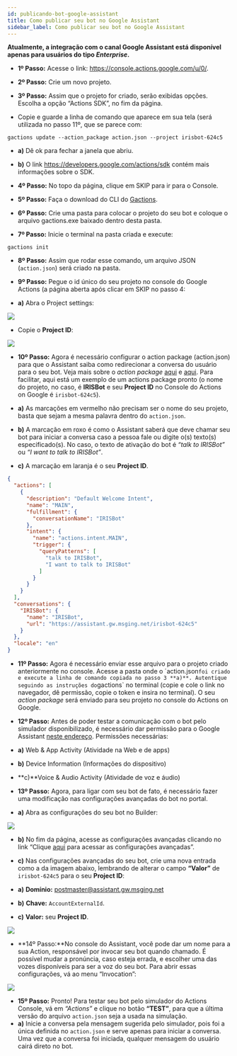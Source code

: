 ```yaml
---
id: publicando-bot-google-assistant
title: Como publicar seu bot no Google Assistant
sidebar_label: Como publicar seu bot no Google Assistant
---
```


**Atualmente, a integração com o canal Google Assistant está disponível apenas para usuários do tipo *Enterprise*.**

* **1º Passo:** Acesse o link: https://console.actions.google.com/u/0/.

* **2º Passo:** Crie um novo projeto.

* **3º Passo:** Assim que o projeto for criado, serão exibidas opções. Escolha a opção “Actions SDK”, no fim da página.

* Copie e guarde a linha de comando que aparece em sua tela (será utilizada no passo 11º, que se parece com:

```
gactions update --action_package action.json --project irisbot-624c5
```

* **a)** Dê ok para fechar a janela que abriu.
* **b)** O link https://developers.google.com/actions/sdk contém mais informações sobre o SDK.

* **4º Passo:** No topo da página, clique em SKIP para ir para o Console.

* **5º Passo:** Faça o download do CLI do [Gactions](https://developers.google.com/actions/tools/gactions-cli).

* **6º Passo:** Crie uma pasta para colocar o projeto do seu bot e coloque o arquivo gactions.exe baixado dentro desta pasta.

* **7º Passo:** Inicie o terminal na pasta criada e execute: 

```
gactions init 
```

* **8º Passo:** Assim que rodar esse comando, um arquivo JSON (`action.json`) será criado na pasta.

* **9º Passo:** Pegue o id único do seu projeto no console do Google Actions (a página aberta após clicar em SKIP no passo 4:

* **a)** Abra o Project settings:

![](/img/channels/google-assistant/publicando-bot-google-assistant-1.png)<br>


* Copie o **Project ID**:

![](/img/channels/google-assistant/publicando-bot-google-assistant-2.png)<br>

* **10º Passo:** Agora é necessário configurar o action package (action.json) para que o Assistant saiba como redirecionar a conversa do usuário para o seu bot. Veja mais sobre o *action package* [aqui](https://developers.google.com/actions/sdk/create-a-project#create_an_action_package) e [aqui](https://developers.google.com/actions/reference/rest/Shared.Types/ActionPackage). Para facilitar, aqui está um exemplo de um actions package pronto (o nome do projeto, no caso, é **IRISBot** e seu **Project ID** no Console do Actions on Google é `irisbot-624c5`).

* **a)** As marcações em vermelho não precisam ser o nome do seu projeto, basta que sejam a mesma palavra dentro do `action.json`.

* **b)** A marcação em roxo é como o Assistant saberá que deve chamar seu bot para iniciar a conversa caso a pessoa fale ou digite o(s) texto(s) especificado(s). No caso, o texto de ativação do bot é *“talk to IRISBot”* ou *“I want to talk to IRISBot”*.

* **c)** A marcação em laranja é o seu **Project ID**.

```json
{
  "actions": [
    {
      "description": "Default Welcome Intent",
      "name": "MAIN",
      "fulfillment": {
        "conversationName": "IRISBot"
      },
      "intent": {
        "name": "actions.intent.MAIN",
        "trigger": {
          "queryPatterns": [
            "talk to IRISBot",
            "I want to talk to IRISBot"
          ]
        }
      }
    }
  ],
  "conversations": {
    "IRISBot": {
      "name": "IRISBot",
      "url": "https://assistant.gw.msging.net/irisbot-624c5"
    }
  },
  "locale": "en"
}
```

* **11º Passo:** Agora é necessário enviar esse arquivo para o projeto criado anteriormente no console. Acesse a pasta onde o ´action.json` foi criado e execute a linha de comando copiada no passo 3 **a)**. Autentique seguindo as instruções do `gactions` no terminal (copie e cole o link no navegador, dê permissão, copie o token e insira no terminal). O seu *action package* será enviado para seu projeto no console do Actions on Google.

* **12º Passo:** Antes de poder testar a comunicação com o bot pelo simulador disponibilizado, é necessário dar permissão para o Google Assistant [neste endereço](https://myaccount.google.com/activitycontrols). Permissões necessárias:

*  **a)** Web & App Activity (Atividade na Web e de apps)	
*  **b)** Device Information (Informações do dispositivo)
*  **c)**Voice & Audio Activity (Atividade de voz e áudio)

* **13º Passo:** Agora, para ligar com seu bot de fato, é necessário fazer uma modificação nas configurações avançadas do bot no portal. 

*  **a)** Abra as configurações do seu bot no Builder:

![](/img/channels/google-assistant/publicando-bot-google-assistant-3.png)<br>

*  **b)** No fim da página, acesse as configurações avançadas clicando no link “Clique [aqui](https://portal.blip.ai/) para acessar as configurações avançadas”.

*  **c)** Nas configurações avançadas do seu bot, crie uma nova entrada como a da imagem abaixo, lembrando de alterar o campo **“Valor”** de `irisbot-624c5` para o seu **Project ID**:

* **a)** **Domínio:** postmaster@assistant.gw.msging.net
* **b)** **Chave:** `AccountExternalId`.
* **c)** **Valor:** seu **Project ID**.


![](/img/channels/google-assistant/publicando-bot-google-assistant-4.png)<br>

* **14º Passo:**No console do Assistant, você pode dar um nome para a sua Action, responsável por invocar seu bot quando chamado. É possível mudar a pronúncia, caso esteja errada, e escolher uma das vozes disponíveis para ser a voz do seu bot. Para abrir essas configurações, vá ao menu “Invocation”:

![](/img/channels/google-assistant/publicando-bot-google-assistant-5.png)<br>

* **15º Passo:** Pronto! Para testar seu bot pelo simulador do Actions Console, vá em *“Actions”* e clique no botão **“TEST”**, para que a última versão do arquivo `action.json` seja a usada na simulação.
*  **a)** Inicie a conversa pela mensagem sugerida pelo simulador, pois foi a única definida no `action.json` e serve apenas para iniciar a conversa. Uma vez que a conversa foi iniciada, qualquer mensagem do usuário cairá direto no bot.